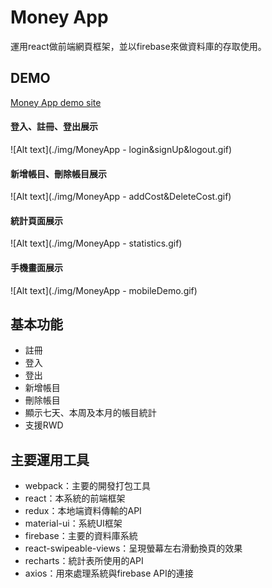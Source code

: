 # Money App
運用react做前端網頁框架，並以firebase來做資料庫的存取使用。

## DEMO

[Money App demo site](https://valuejoe.github.io/moneyApp/)

#### 登入、註冊、登出展示
 ![Alt text](./img/MoneyApp - login&signUp&logout.gif)

#### 新增帳目、刪除帳目展示
 ![Alt text](./img/MoneyApp - addCost&DeleteCost.gif)

 #### 統計頁面展示
 ![Alt text](./img/MoneyApp - statistics.gif)
 
 #### 手機畫面展示
 ![Alt text](./img/MoneyApp - mobileDemo.gif)

## 基本功能
- 註冊
- 登入
- 登出
- 新增帳目
- 刪除帳目
- 顯示七天、本周及本月的帳目統計
- 支援RWD

## 主要運用工具
- webpack：主要的開發打包工具
- react：本系統的前端框架
- redux：本地端資料傳輸的API
- material-ui：系統UI框架
- firebase：主要的資料庫系統
- react-swipeable-views：呈現螢幕左右滑動換頁的效果
- recharts：統計表所使用的API
- axios：用來處理系統與firebase API的連接